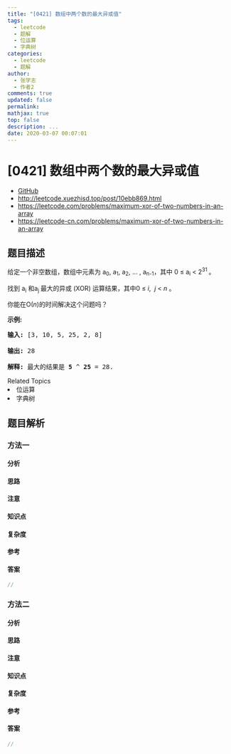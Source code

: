 ```yaml
---
title: "[0421] 数组中两个数的最大异或值"
tags:
  - leetcode
  - 题解
  - 位运算
  - 字典树
categories:
  - leetcode
  - 题解
author:
  - 张学志
  - 作者2
comments: true
updated: false
permalink:
mathjax: true
top: false
description: ...
date: 2020-03-07 00:07:01
---
```



# [0421] 数组中两个数的最大异或值
* [GitHub](https://github.com/algoboy101/LeetCodeCrowdsource/tree/master/_posts/QA/%5B0421%5D%20%E6%95%B0%E7%BB%84%E4%B8%AD%E4%B8%A4%E4%B8%AA%E6%95%B0%E7%9A%84%E6%9C%80%E5%A4%A7%E5%BC%82%E6%88%96%E5%80%BC.md)
* http://leetcode.xuezhisd.top/post/10ebb869.html
* https://leetcode.com/problems/maximum-xor-of-two-numbers-in-an-array
* https://leetcode-cn.com/problems/maximum-xor-of-two-numbers-in-an-array


## 题目描述

<p>给定一个非空数组，数组中元素为 a<sub>0</sub>, a<sub>1</sub>, a<sub>2</sub>, &hellip; , a<sub>n-1</sub>，其中 0 &le; a<sub>i</sub> &lt; 2<sup>31&nbsp;</sup>。</p>

<p>找到 a<sub>i</sub> 和a<sub>j&nbsp;</sub>最大的异或 (XOR) 运算结果，其中0 &le; <em>i</em>,&nbsp;&nbsp;<em>j</em> &lt; <em>n&nbsp;</em>。</p>

<p>你能在O(<em>n</em>)的时间解决这个问题吗？</p>

<p><strong>示例:</strong></p>

<pre>
<strong>输入:</strong> [3, 10, 5, 25, 2, 8]

<strong>输出:</strong> 28

<strong>解释:</strong> 最大的结果是 <strong>5</strong> ^ <strong>25</strong> = 28.
</pre>
<div><div>Related Topics</div><div><li>位运算</li><li>字典树</li></div></div>


## 题目解析


### 方法一

#### 分析

#### 思路

#### 注意

#### 知识点

#### 复杂度

#### 参考

#### 答案

```cpp
//
```


### 方法二

#### 分析

#### 思路

#### 注意

#### 知识点

#### 复杂度

#### 参考

#### 答案

```cpp
//
```


